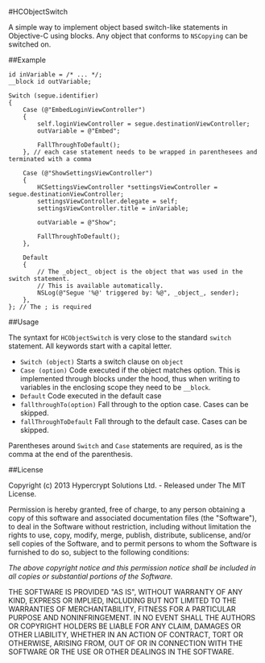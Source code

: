 #HCObjectSwitch

A simple way to implement object based switch-like statements in Objective-C using blocks.
Any object that conforms to `NSCopying` can be switched on.

##Example
	
	id inVariable = /* ... */;
	__block id outVariable;
	
	Switch (segue.identifier)
	{
	    Case (@"EmbedLoginViewController")
		{
	        self.loginViewController = segue.destinationViewController;
	        outVariable = @"Embed";
			
	        FallThroughToDefault();
	    }, // each case statement needs to be wrapped in parenthesees and terminated with a comma
	    
	    Case (@"ShowSettingsViewController")
		{
	        HCSettingsViewController *settingsViewController = segue.destinationViewController;
			settingsViewController.delegate = self;
			settingsViewController.title = inVariable;
			
			outVariable = @"Show";
			
			FallThroughToDefault();
	    },
	    
	    Default
		{
			// The _object_ object is the object that was used in the switch statement.
			// This is available automatically.
	        NSLog(@"Segue '%@' triggered by: %@", _object_, sender);
	    },
	}; // The ; is required
	
##Usage

The syntaxt for `HCObjectSwitch` is very close to the standard `switch` statement. All keywords start with a capital letter.

- `Switch (object)`       Starts a switch clause on `object`
- `Case (option)`         Code executed if the object matches option. This is implemented through blocks under the hood, thus when writing to variables in the enclosing scope they need to be `__block`.
- `Default`               Code executed in the default case
- `fallthroughTo(option)` Fall through to the option case. Cases can be skipped.
- `fallThroughToDefault`  Fall through to the default case. Cases can be skipped.

Parentheses around `Switch` and `Case` statements are required, as is the comma at the end of the parenthesis.

##License

Copyright (c) 2013 Hypercrypt Solutions Ltd. - Released under The MIT License.

Permission is hereby granted, free of charge, to any person
obtaining a copy of this software and associated documentation
files (the "Software"), to deal in the Software without
restriction, including without limitation the rights to use,
copy, modify, merge, publish, distribute, sublicense, and/or sell
copies of the Software, and to permit persons to whom the
Software is furnished to do so, subject to the following
conditions:

*The above copyright notice and this permission notice shall be
included in all copies or substantial portions of the Software.*

THE SOFTWARE IS PROVIDED "AS IS", WITHOUT WARRANTY OF ANY KIND,
EXPRESS OR IMPLIED, INCLUDING BUT NOT LIMITED TO THE WARRANTIES
OF MERCHANTABILITY, FITNESS FOR A PARTICULAR PURPOSE AND
NONINFRINGEMENT. IN NO EVENT SHALL THE AUTHORS OR COPYRIGHT
HOLDERS BE LIABLE FOR ANY CLAIM, DAMAGES OR OTHER LIABILITY,
WHETHER IN AN ACTION OF CONTRACT, TORT OR OTHERWISE, ARISING
FROM, OUT OF OR IN CONNECTION WITH THE SOFTWARE OR THE USE OR
OTHER DEALINGS IN THE SOFTWARE.
